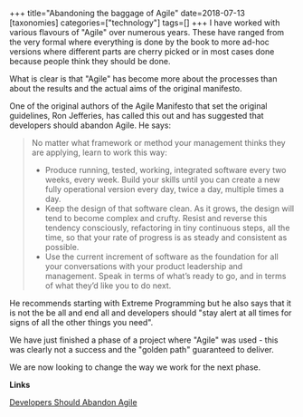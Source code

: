 +++
title="Abandoning the baggage of Agile"
date=2018-07-13
[taxonomies]
categories=["technology"]
tags=[]
+++
I have worked with various flavours of "Agile" over numerous years. These have ranged from the very formal where everything is done by the book to more ad-hoc versions where different parts are cherry picked or in most cases done because people think they should be done.
<!-- more -->

What is clear is that "Agile" has become more about the processes than about the results and the actual aims of the original manifesto.

One of the original authors of the Agile Manifesto that set the original guidelines, Ron Jefferies, has called this out and has suggested that developers should abandon Agile.  He says:

> No matter what framework or method your management thinks they are applying, learn to work this way:
>
> - Produce running, tested, working, integrated software every two weeks, every week. Build your skills until you can create a new fully operational version every day, twice a day, multiple times a day.
> - Keep the design of that software clean. As it grows, the design will tend to become complex and crufty. Resist and reverse this tendency consciously, refactoring in tiny continuous steps, all the time, so that your rate of progress is as steady and consistent as possible.
> - Use the current increment of software as the foundation for all your conversations with your product leadership and management. Speak in terms of what’s ready to go, and in terms of what they’d like you to do next.

He recommends starting with Extreme Programming but he also says that it is not the be all and end all and developers should "stay alert at all times for signs of all the other things you need".

We have just finished a phase of a project where "Agile" was used - this was clearly not a success and the "golden path" guaranteed to deliver. 

We are now looking to change the way we work for the next phase.

__Links__

[Developers Should Abandon Agile](https://ronjeffries.com/articles/018-01ff/abandon-1/)
